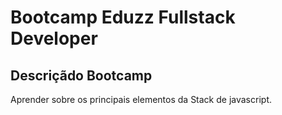 # Bootcamp Eduzz Fullstack Developer

## Descriçãdo Bootcamp
Aprender sobre os principais elementos da Stack de javascript.
